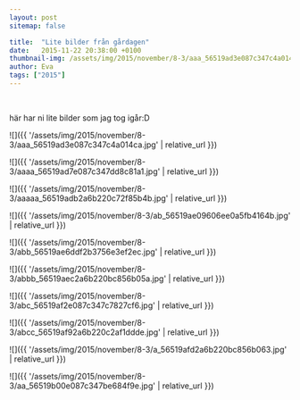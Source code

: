 ```yaml
---
layout: post
sitemap: false

title:  "Lite bilder från gårdagen"
date:   2015-11-22 20:38:00 +0100
thumbnail-img: /assets/img/2015/november/8-3/aaa_56519ad3e087c347c4a014ca.jpg
author: Eva
tags: ["2015"]
---
```


 




här har ni lite bilder som jag tog igår:D

![]({{ '/assets/img/2015/november/8-3/aaa_56519ad3e087c347c4a014ca.jpg'  | relative_url }})

![]({{ '/assets/img/2015/november/8-3/aaaa_56519ad7e087c347dd8c81a1.jpg'  | relative_url }})

![]({{ '/assets/img/2015/november/8-3/aaaaa_56519adb2a6b220c72f85b4b.jpg'  | relative_url }})

![]({{ '/assets/img/2015/november/8-3/ab_56519ae09606ee0a5fb4164b.jpg'  | relative_url }})

![]({{ '/assets/img/2015/november/8-3/abb_56519ae6ddf2b3756e3ef2ec.jpg'  | relative_url }})

![]({{ '/assets/img/2015/november/8-3/abbb_56519aec2a6b220bc856b05a.jpg'  | relative_url }})

![]({{ '/assets/img/2015/november/8-3/abc_56519af2e087c347c7827cf6.jpg'  | relative_url }})

![]({{ '/assets/img/2015/november/8-3/abcc_56519af92a6b220c2af1ddde.jpg'  | relative_url }})

![]({{ '/assets/img/2015/november/8-3/a_56519afd2a6b220bc856b063.jpg'  | relative_url }})

![]({{ '/assets/img/2015/november/8-3/aa_56519b00e087c347be684f9e.jpg'  | relative_url }})

